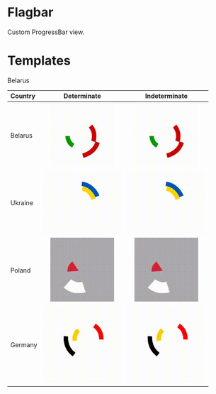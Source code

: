 Flagbar
=======

Custom ProgressBar view.

Templates
=======

Belarus


| Country | Determinate | Indeterminate |
| :------------ |:---------------:|:-----:|
| Belarus      |<img src="https://raw.githubusercontent.com/pahanez/flagbar/master/img/belarus_int.gif">|<img src="https://raw.githubusercontent.com/pahanez/flagbar/master/img/belarus_int.gif">|
| Ukraine      |<img src="https://raw.githubusercontent.com/pahanez/flagbar/master/img/ukraine_int.gif">|<img src="https://raw.githubusercontent.com/pahanez/flagbar/master/img/ukraine_int.gif">|
| Poland |<img src="https://raw.githubusercontent.com/pahanez/flagbar/master/img/poland_int.gif">|<img src="https://raw.githubusercontent.com/pahanez/flagbar/master/img/poland_int.gif">|
| Germany |<img src="https://raw.githubusercontent.com/pahanez/flagbar/master/img/germany_int.gif">|<img src="https://raw.githubusercontent.com/pahanez/flagbar/master/img/germany_int.gif">|





